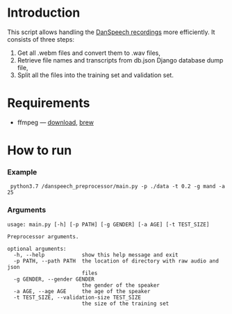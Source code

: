 # Introduction
This script allows handling the [DanSpeech recordings](https://github.com/Rasmusafj/danspeech_webap) more efficiently. It consists of three steps:
1. Get all .webm files and convert them to .wav files,
1. Retrieve file names and transcripts from db.json Django database dump file,
1. Split all the files into the training set and validation set.

# Requirements
* ffmpeg — [download](https://www.ffmpeg.org/download.html), [brew](https://formulae.brew.sh/formula/ffmpeg)

# How to run
### Example
```shell script
 python3.7 /danspeech_preprocessor/main.py -p ./data -t 0.2 -g mand -a 25
``` 

### Arguments
```text
usage: main.py [-h] [-p PATH] [-g GENDER] [-a AGE] [-t TEST_SIZE]

Preprocessor arguments.

optional arguments:
  -h, --help            show this help message and exit
  -p PATH, --path PATH  the location of directory with raw audio and json
                        files
  -g GENDER, --gender GENDER
                        the gender of the speaker
  -a AGE, --age AGE     the age of the speaker
  -t TEST_SIZE, --validation-size TEST_SIZE
                        the size of the training set
```
